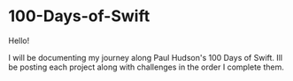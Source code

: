 # 100-Days-of-Swift


Hello!

I will be documenting my journey along Paul Hudson's 100 Days of Swift. 
Ill be posting each project along with challenges in the order I complete them.
